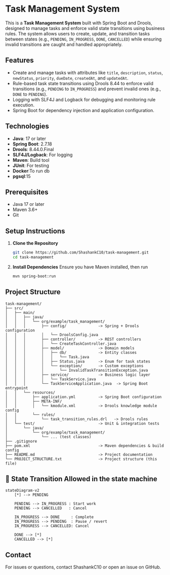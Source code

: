 # Task Management System

This is a **Task Management System** built with Spring Boot and Drools, designed to manage tasks and enforce valid state transitions using business rules. The system allows users to create, update, and transition tasks between states (e.g., `PENDING`, `IN_PROGRESS`, `DONE`, `CANCELLED`) while ensuring invalid transitions are caught and handled appropriately.

## Features
- Create and manage tasks with attributes like `title`, `description`, `status`, `newStatus`, `priority`, `dueDate`, `createdAt`, and `updatedAt`.
- Rule-based task state transitions using Drools 8.44 to enforce valid transitions (e.g., `PENDING` to `IN_PROGRESS`) and prevent invalid ones (e.g., `DONE` to `PENDING`).
- Logging with SLF4J and Logback for debugging and monitoring rule execution.
- Spring Boot for dependency injection and application configuration.

## Technologies
- **Java**: 17 or later
- **Spring Boot**: 2.7.18
- **Drools**: 8.44.0.Final
- **SLF4J/Logback**: For logging
- **Maven**: Build tool
- **JUnit**: For testing
- **Docker**:To run db
- **pgsql**:15

## Prerequisites
- Java 17 or later
- Maven 3.6+
- Git

## Setup Instructions

1. **Clone the Repository**
   ```bash
   git clone https://github.com/ShashankC10/task-management.git
   cd task-management
   ```
2. **Install Dependencies**
   Ensure you have Maven installed, then run
    ```bash
   mvn spring-boot:run
   ```
## Project Structure
```declarative
task-management/
├── src/
│   ├── main/
│   │   ├── java/
│   │   │   └── org/example/task_management/
│   │   │       ├── config/              -> Spring + Drools configuration
│   │   │       │   └── DroolsConfig.java
│   │   │       ├── controller/          -> REST controllers
│   │   │       │   └── CreateTaskController.java
│   │   │       ├── model/               -> Domain models
│   │   │       │   ├── db/              -> Entity classes
│   │   │       │   │   └── Task.java
│   │   │       │   ├── Status.java      -> Enum for task states
│   │   │       │   └── exception/       -> Custom exceptions
│   │   │       │       └── InvalidTaskTransitionException.java
│   │   │       ├── service/             -> Business logic layer
│   │   │       │   └── TaskService.java
│   │   │       └── TaskServiceApplication.java  -> Spring Boot entrypoint
│   │   └── resources/
│   │       ├── application.yml          -> Spring Boot configuration
│   │       ├── META-INF/
│   │       │   └── kmodule.xml          -> Drools knowledge module config
│   │       └── rules/
│   │           └── task_transition_rules.drl   -> Drools rules
│   └── test/                            -> Unit & integration tests
│       └── java/
│           └── org/example/task_management/
│               └── ... (test classes)
├── .gitignore
├── pom.xml                              -> Maven dependencies & build config
├── README.md                            -> Project documentation
└── PROJECT_STRUCTURE.txt                -> Project structure (this file)
```

## 🔀 State Transition Allowed in the state machine

```mermaid
stateDiagram-v2
    [*] --> PENDING

    PENDING --> IN_PROGRESS : Start work
    PENDING --> CANCELLED   : Cancel

    IN_PROGRESS --> DONE     : Complete
    IN_PROGRESS --> PENDING  : Pause / revert
    IN_PROGRESS --> CANCELLED: Cancel

    DONE --> [*]
    CANCELLED --> [*]
```

## Contact
For issues or questions, contact ShashankC10 or open an issue on GitHub.

